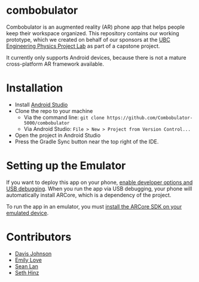 # combobulator
Combobulator is an augmented reality (AR) phone app that helps people keep their workspace organized.
This repository contains our working prototype, which we created on behalf of our sponsors at the
[UBC Engineering Physics Project Lab](https://projectlab.engphys.ubc.ca/) as part of a capstone project.

It currently only supports Android devices, because there is not a mature cross-platform AR framework
available.

# Installation
- Install [Android Studio](https://developer.android.com/studio)
- Clone the repo to your machine
  - Via the command line: `git clone https://github.com/Combobulator-5000/combobulator`
  - Via Android Studio: `File > New > Project from Version Control...`
- Open the project in Android Studio
- Press the Gradle Sync button near the top right of the IDE.

# Setting up the Emulator
If you want to deploy this app on your phone, [enable developer options and USB debugging](https://developer.android.com/studio/debug/dev-options).
When you run the app via USB debugging, your phone will automatically install ARCore, which is a dependency of the project.

To run the app in an emulator, you must [install the ARCore SDK on your emulated device](https://developers.google.com/ar/develop/c/emulator).

# Contributors
- [Davis Johnson](https://github.com/johnsonadavis)
- [Emily Love](https://github.com/emgineer)
- [Sean Lan](https://github.com/Xenans)
- [Seth Hinz](https://github.com/shinzlet)
